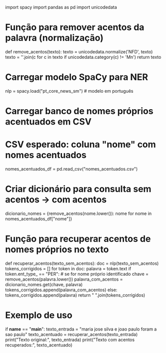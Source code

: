 import spacy
import pandas as pd
import unicodedata

# Função para remover acentos da palavra (normalização)
def remove_acentos(texto):
    texto = unicodedata.normalize('NFD', texto)
    texto = ''.join(c for c in texto if unicodedata.category(c) != 'Mn')
    return texto

# Carregar modelo SpaCy para NER
nlp = spacy.load("pt_core_news_sm")  # modelo em português

# Carregar banco de nomes próprios acentuados em CSV
# CSV esperado: coluna "nome" com nomes acentuados
nomes_acentuados_df = pd.read_csv("nomes_acentuados.csv")
# Criar dicionário para consulta sem acentos -> com acentos
dicionario_nomes = {remove_acentos(nome.lower()): nome for nome in nomes_acentuados_df["nome"]}

# Função para recuperar acentos de nomes próprios no texto
def recuperar_acentos(texto_sem_acentos):
    doc = nlp(texto_sem_acentos)
    tokens_corrigidos = []
    for token in doc:
        palavra = token.text
        if token.ent_type_ == "PER":  # se for nome próprio identificado
            chave = remove_acentos(palavra.lower())
            palavra_com_acentos = dicionario_nomes.get(chave, palavra)
            tokens_corrigidos.append(palavra_com_acentos)
        else:
            tokens_corrigidos.append(palavra)
    return " ".join(tokens_corrigidos)

# Exemplo de uso
if __name__ == "__main__":
    texto_entrada = "maria jose silva e joao paulo foram a sao paulo"
    texto_acentuado = recuperar_acentos(texto_entrada)
    print("Texto original:", texto_entrada)
    print("Texto com acentos recuperados:", texto_acentuado)
